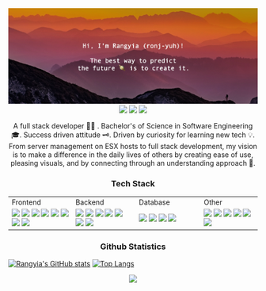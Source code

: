 <!-- Profile Overview -->
<div align="center">
    <img src="https://github.com/rangyia/rangyia/blob/main/img/img-cover-01.jpg" />
</div>

<!-- Badges -->
<div align="center">
    <img src="https://badges.pufler.dev/visits/rangyia/Rangyia"/> 
    <img src="https://badges.pufler.dev/repos/rangyia"/>
    <img src="https://badges.pufler.dev/commits/monthly/rangyia" />
</div>

<!-- Profile Overview -->
<div align="center">
    <p align="center">
    A full stack developer 🧑‍💻 . Bachelor's of Science in Software Engineering 🎓. Success driven attitude 🗝️. Driven by curiosity for learning new tech 💡. From server management on ESX hosts to full stack development, my vision is to make a difference in the daily lives of others by creating ease of use, pleasing visuals, and by connecting through an understanding approach 🚀.
    </p>
</div>

<!-- Section 1 -->
<div>
    <h3 align="center">Tech Stack</h3>
    <table align="center">
        <tr>
            <td>Frontend</td>
            <td>Backend</td>
            <td>Database</td>
            <td>Other</td>
        </tr>
        <tr>
            <!-- Frontend -->
            <td width="200">
                <img src="https://img.shields.io/badge/typescript-%23007ACC.svg?style=for-the-badge&logo=typescript&logoColor=white"/>
                <img src="https://img.shields.io/badge/-React-black?style=flat-square&logo=react"/>
                <img src="https://img.shields.io/badge/react_native-%2320232a.svg?style=for-the-badge&logo=react&logoColor=%2361DAFB"/>
                <img src="https://img.shields.io/badge/less-2B4C80?style=for-the-badge&logo=less&logoColor=white)"/>
                <img src="https://img.shields.io/badge/redux-%23593d88.svg?style=for-the-badge&logo=redux&logoColor=white"/>
                <img src="https://img.shields.io/badge/-ApolloGraphQL-311C87?style=for-the-badge&logo=apollo-graphql"/>
                <img src="https://img.shields.io/badge/-AntDesign-%230170FE?style=for-the-badge&logo=ant-design&logoColor=white"/>
                <img src="https://img.shields.io/badge/styled--components-DB7093?style=for-the-badge&logo=styled-components&logoColor=white"/>
            </td>
            <!-- Backend -->
            <td width="200">
                <img src="https://img.shields.io/badge/typescript-%23007ACC.svg?style=for-the-badge&logo=typescript&logoColor=white"/>
                <img src="https://img.shields.io/badge/node.js-6DA55F?style=for-the-badge&logo=node.js&logoColor=white"/>
                <img src="https://img.shields.io/badge/-ApolloGraphQL-311C87?style=for-the-badge&logo=apollo-graphql"/>
                <img src="https://img.shields.io/badge/express.js-%23404d59.svg?style=for-the-badge&logo=express&logoColor=%2361DAFB"/>
                <img src="https://img.shields.io/badge/fastify-%23000000.svg?style=for-the-badge&logo=fastify&logoColor=white"/>
                <img src="https://img.shields.io/badge/DJANGO-REST-ff1709?style=for-the-badge&logo=django&logoColor=white&color=ff1709&labelColor=gray"/>
                <img src="https://img.shields.io/badge/python-3670A0?style=for-the-badge&logo=python&logoColor=ffdd54"/>
            </td>
            <!-- Database -->
            <td width="200">
                <img src="https://img.shields.io/badge/Microsoft%20SQL%20Sever-CC2927?style=for-the-badge&logo=microsoft%20sql%20server&logoColor=white"/>
                <img src="https://img.shields.io/badge/postgres-%23316192.svg?style=for-the-badge&logo=postgresql&logoColor=white"/>
                <img src="https://img.shields.io/badge/MongoDB-%234ea94b.svg?style=for-the-badge&logo=mongodb&logoColor=white"/>
                <img src="https://img.shields.io/badge/sqlite-%2307405e.svg?style=for-the-badge&logo=sqlite&logoColor=white"/>
            </td>
            <!-- Other -->
            <td width="200">
                <img src="https://img.shields.io/badge/-jest-%23C21325?style=for-the-badge&logo=jest&logoColor=white"/>
                <img src="https://img.shields.io/badge/-TestingLibrary-%23E33332?style=for-the-badge&logo=testing-library&logoColor=white"/>
                <img src="https://img.shields.io/badge/-Storybook-FF4785?style=for-the-badge&logo=storybook&logoColor=white"/>
                <img src="https://img.shields.io/badge/github-%23121011.svg?style=for-the-badge&logo=github&logoColor=white"/>
                <img src="https://img.shields.io/badge/gitlab-%23181717.svg?style=for-the-badge&logo=gitlab&logoColor=white"/>
                <img src="https://img.shields.io/badge/heroku-%23430098.svg?style=for-the-badge&logo=heroku&logoColor=white"/>
            </td>
        </tr>
    </table>
</div>

<!-- Stats Overview -->
<div align="center">
    <h3 align="center">Github Statistics</h3>
</div>

[![Rangyia's GitHub stats](https://github-readme-stats.vercel.app/api?username=rangyia&show_icons=true&theme=dracula)](https://github.com/anuraghazra/github-readme-stats) [![Top Langs](https://github-readme-stats.vercel.app/api/top-langs/?username=rangyia&show_icons=true&theme=dracula&hide=HTML,GLSL,CSS,SASS)](https://github.com/anuraghazra/github-readme-stats)

<p align = "center">
    <img src="https://activity-graph.herokuapp.com/graph?username=rangyia&theme=dracula">
</p> 

